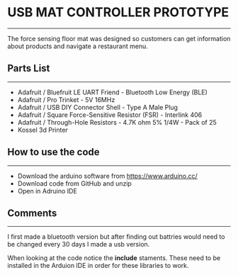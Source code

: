 # USB MAT CONTROLLER PROTOTYPE
---

The force sensing floor mat was designed so customers can get information about products and navigate a restaurant menu.

## Parts List
---

* Adafruit / Bluefruit LE UART Friend - Bluetooth Low Energy (BLE)
* Adafruit / Pro Trinket - 5V 16MHz
* Adafruit / USB DIY Connector Shell - Type A Male Plug
* Adafruit / Square Force-Sensitive Resistor (FSR) - Interlink 406
* Adafruit / Through-Hole Resistors - 4.7K ohm 5% 1/4W - Pack of 25
* Kossel 3d Printer

## How to use the code
---
* Download the arduino software from https://www.arduino.cc/
* Download code from GitHub and unzip  
* Open in Adruino IDE


## Comments 
---

I first made a bluetooth version but after finding out battries would need to be changed every 30 days I made a usb version.

When looking at the code notice the **include** staments. These need to be installed in the Arduion IDE in order for these libraries to work.